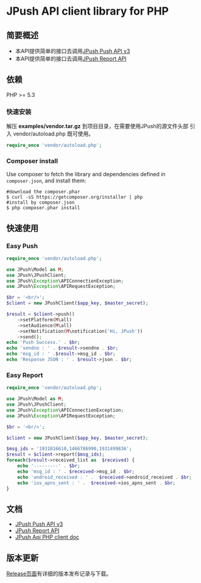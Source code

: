 # JPush API client library for PHP

## 简要概述  

* 本API提供简单的接口去调用[JPush Push API v3][1]
* 本API提供简单的接口去调用[JPush Report API][2]

## 依赖

PHP >= 5.3

### 快速安装
解压 **examples/vendor.tar.gz** 到项目目录，在需要使用JPush的源文件头部 引入 vendor/autoload.php  既可使用。
```php
require_once 'vendor/autoload.php';
```


### Composer install

Use composer to fetch the library and dependencies defined in `composer.json`, and install them:

```
#download the composer.phar
$ curl -sS https://getcomposer.org/installer | php
#install by composer.json
$ php composer.phar install
```



## 快速使用
### Easy Push

```php
require_once 'vendor/autoload.php';

use JPush\Model as M;
use JPush\JPushClient;
use JPush\Exception\APIConnectionException;
use JPush\Exception\APIRequestException;

$br = '<br/>';
$client = new JPushClient($app_key, $master_secret);

$result = $client->push()
    ->setPlatform(M\all)
    ->setAudience(M\all)
    ->setNotification(M\notification('Hi, JPush'))
    ->send();
echo 'Push Success.' . $br;
echo 'sendno : ' . $result->sendno . $br;
echo 'msg_id : ' .$result->msg_id . $br;
echo 'Response JSON : ' . $result->json . $br;

```

### Easy Report
```php
require_once 'vendor/autoload.php';

use JPush\Model as M;
use JPush\JPushClient;
use JPush\Exception\APIConnectionException;
use JPush\Exception\APIRequestException;

$br = '<br/>';

$client = new JPushClient($app_key, $master_secret);

$msg_ids = '1931816610,1466786990,1931499836';
$result = $client->report($msg_ids);
foreach($result->received_list as  $received) {
    echo '---------' . $br;
    echo 'msg_id : ' . $received->msg_id . $br;
    echo 'android_received : ' .  $received->android_received . $br;
    echo 'ios_apns_sent : ' .  $received->ios_apns_sent . $br;
}
```

## 文档

* [JPush Push API v3][4]  
* [JPush Report API][5]
* [JPush Api PHP client doc][6]

## 版本更新

[Release页面][7]有详细的版本发布记录与下载。


  [1]: http://docs.jpush.cn/display/dev/Push-API-v3
  [2]: http://docs.jpush.cn/display/dev/Report-API
  [4]: http://docs.jpush.cn/display/dev/Push-API-v3
  [5]: http://docs.jpush.cn/display/dev/Report-API
  [6]: doc/api.md
  [7]: https://github.com/jpush/jpush-api-php-client/releases/